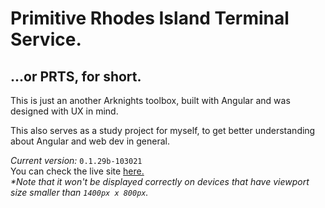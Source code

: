 # **P**rimitive **R**hodes Island **T**erminal **S**ervice. <br>

## ...or PRTS, for short.
This is just an another Arknights toolbox, built with Angular and was designed with UX in mind.
<br>

This also serves as a study project for myself, to get better understanding about Angular and web dev in general.

*Current version:* `0.1.29b-103021`<br>
You can check the live site [here.](https://prts.vercel.app)<br>
*\*Note that it won't be displayed correctly on devices that have viewport size smaller than `1400px x 800px`.*
